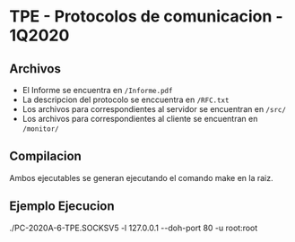# TPE - Protocolos de comunicacion - 1Q2020

## Archivos

* El Informe se encuentra en `/Informe.pdf`
* La descripcion del protocolo se enccuentra en `/RFC.txt`
* Los archivos para correspondientes al servidor se encuentran en `/src/`
* Los archivos para correspondientes al cliente se encuentran en  `/monitor/`

## Compilacion

Ambos ejecutables se generan ejecutando el comando make en la raiz. 

## Ejemplo Ejecucion

./PC-2020A-6-TPE.SOCKSV5 -l 127.0.0.1 --doh-port 80 -u root:root

